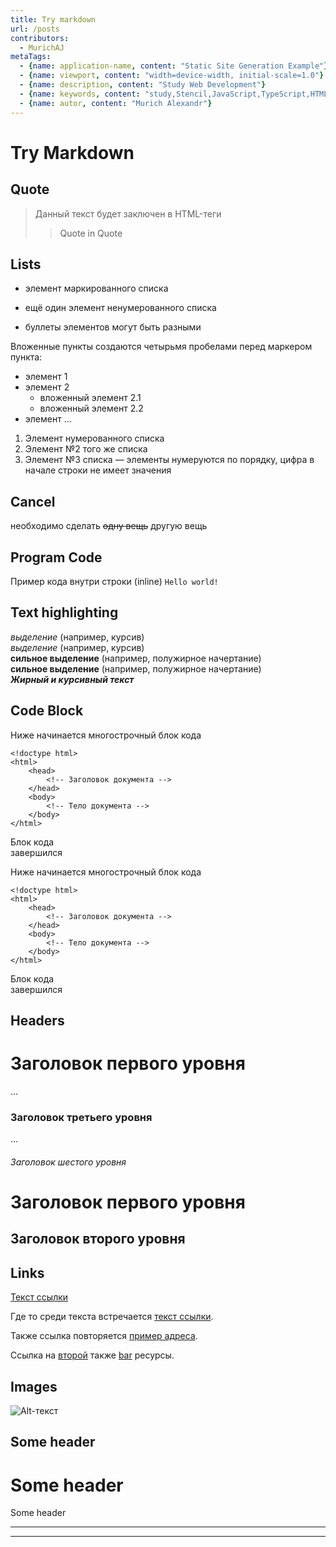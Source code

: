 ```yaml
---
title: Try markdown
url: /posts
contributors:
  - MurichAJ
metaTags: 
  - {name: application-name, content: "Static Site Generation Example"}
  - {name: viewport, content: "width=device-width, initial-scale=1.0"}
  - {name: description, content: "Study Web Development"}
  - {name: keywords, content: "study,Stencil,JavaScript,TypeScript,HTML,SSG"}
  - {name: autor, content: "Murich Alexandr"}
---
```


# Try Markdown
## Quote
> Данный текст будет заключен в HTML-теги <blockquote>Quote in Quote</blockquote>

## Lists
<!-- * list
- first el
- second el -->
* элемент маркированного списка
- ещё один элемент ненумерованного списка
+ буллеты элементов могут быть разными

Вложенные пункты создаются четырьмя пробелами перед маркером пункта:

* элемент 1
* элемент 2
    * вложенный элемент 2.1
    * вложенный элемент 2.2
* элемент ...

1. Элемент нумерованного списка
2. Элемент №2 того же списка
9. Элемент №3 списка — элементы нумеруются по порядку, цифра в начале строки не имеет значения

## Cancel
необходимо сделать ~~одну вещь~~ другую вещь

## Program Code
Пример кода внутри строки (inline) `Hello world!`


## Text highlighting
*выделение* (например, курсив)  
_выделение_ (например, курсив)  
__сильное выделение__ (например, полужирное начертание)  
**сильное выделение** (например, полужирное начертание)  
***Жирный и курсивный текст***

## Code Block
Ниже начинается многострочный блок кода

    <!doctype html>
    <html>
        <head>
            <!-- Заголовок документа -->
        </head>
        <body>
            <!-- Тело документа -->
        </body>
    </html>

Блок кода  
завершился

Ниже начинается многострочный блок кода
```
<!doctype html>
<html>
    <head>
        <!-- Заголовок документа -->
    </head>
    <body>
        <!-- Тело документа -->
    </body>
</html>
```

Блок кода  
завершился

## Headers
# Заголовок первого уровня
...
### Заголовок третьего уровня
...
###### Заголовок шестого уровня
Заголовок первого уровня
========================

Заголовок второго уровня
------------------------

## Links
[Текст ссылки](http://example.com/ "Необязательный заголовок ссылки")

Где то среди текста встречается [текст ссылки][example].

Также ссылка повторяется [пример адреса][Example].

Ссылка на [второй][Foo] также [bar][] ресурсы.

[example]: http://example.com/ "==Необязательный заголовок ссылки"
[foo]: http://example.net/ '..Необязательный заголовок ссылки'
[Bar]: http://example.edu/ (!!Необязательный заголовок ссылки)

## Images
![Alt-текст](/assets/images/Unknown.jpg "Заголовок изображения")

Some header
---
Some header
===
Some header
***
***